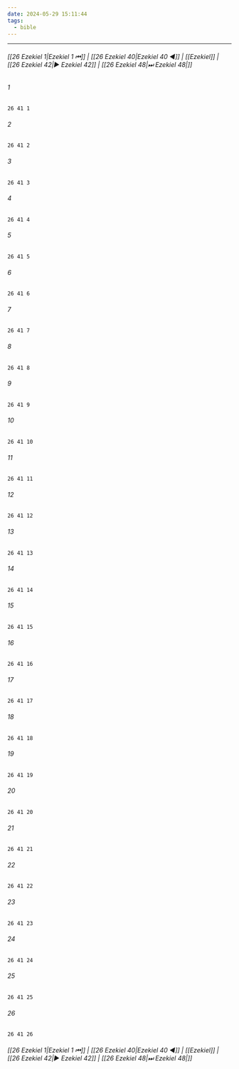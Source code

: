 ```yaml
---
date: 2024-05-29 15:11:44
tags:
  - bible
---
```

___

###### [[26 Ezekiel 1|Ezekiel 1 ⏮]] | [[26 Ezekiel 40|Ezekiel 40 ◀]] | [[Ezekiel]] | [[26 Ezekiel 42|▶ Ezekiel 42]] | [[26 Ezekiel 48|⏭ Ezekiel 48|]]

###### 1
``` verse
26 41 1 
```
###### 2
``` verse
26 41 2 
```
###### 3
``` verse
26 41 3 
```
###### 4
``` verse
26 41 4 
```
###### 5
``` verse
26 41 5 
```
###### 6
``` verse
26 41 6 
```
###### 7
``` verse
26 41 7 
```
###### 8
``` verse
26 41 8 
```
###### 9
``` verse
26 41 9 
```
###### 10
``` verse
26 41 10 
```
###### 11
``` verse
26 41 11 
```
###### 12
``` verse
26 41 12 
```
###### 13
``` verse
26 41 13 
```
###### 14
``` verse
26 41 14 
```
###### 15
``` verse
26 41 15 
```
###### 16
``` verse
26 41 16 
```
###### 17
``` verse
26 41 17 
```
###### 18
``` verse
26 41 18 
```
###### 19
``` verse
26 41 19 
```
###### 20
``` verse
26 41 20 
```
###### 21
``` verse
26 41 21 
```
###### 22
``` verse
26 41 22 
```
###### 23
``` verse
26 41 23 
```
###### 24
``` verse
26 41 24 
```
###### 25
``` verse
26 41 25 
```
###### 26
``` verse
26 41 26 
```

###### [[26 Ezekiel 1|Ezekiel 1 ⏮]] | [[26 Ezekiel 40|Ezekiel 40 ◀]] | [[Ezekiel]] | [[26 Ezekiel 42|▶ Ezekiel 42]] | [[26 Ezekiel 48|⏭ Ezekiel 48|]]

